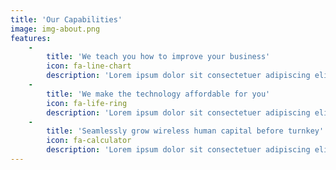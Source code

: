 ```yaml
---
title: 'Our Capabilities'
image: img-about.png
features:
    -
        title: 'We teach you how to improve your business'
        icon: fa-line-chart
        description: 'Lorem ipsum dolor sit consectetuer adipiscing elit nonummy ib uismod tincidunt ut laoreet<br>dolore magna aliquam erat volutpat.'
    -
        title: 'We make the technology affordable for you'
        icon: fa-life-ring
        description: 'Lorem ipsum dolor sit consectetuer adipiscing elit nonummy ib uismod tincidunt ut laoreet<br>dolore magna aliquam erat volutpat.'
    -
        title: 'Seamlessly grow wireless human capital before turnkey'
        icon: fa-calculator
        description: 'Lorem ipsum dolor sit consectetuer adipiscing elit nonummy ib uismod tincidunt ut laoreet<br>dolore magna aliquam erat volutpat.'
---
```


